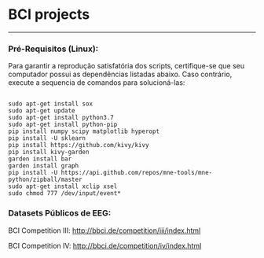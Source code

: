 # BCI projects #
-------------------------------------------------------------------------

### Pré-Requisitos (Linux): 

Para garantir a reprodução satisfatória dos scripts, certifique-se que seu computador possui as dependências listadas abaixo. Caso contrário, execute a sequencia de comandos para solucioná-las:

```shell

sudo apt-get install sox
sudo apt-get update
sudo apt-get install python3.7
sudo apt-get install python-pip
pip install numpy scipy matplotlib hyperopt
pip install -U sklearn
pip install https://github.com/kivy/kivy
pip install kivy-garden
garden install bar
garden install graph
pip install -U https://api.github.com/repos/mne-tools/mne-python/zipball/master
sudo apt-get install xclip xsel
sudo chmod 777 /dev/input/event* 

```

### Datasets Públicos de EEG:
BCI Competition III: http://bbci.de/competition/iii/index.html

BCI Competition IV: http://bbci.de/competition/iv/index.html
